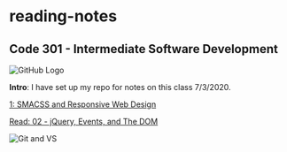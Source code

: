 # reading-notes

## Code 301 - Intermediate Software Development

![GitHub Logo](https://smhttp-ssl-31623-sherocom.nexcesscdn.net/wp-content/uploads/2016/01/github-banner.png)

**Intro**: I have set up my repo for notes on this class 7/3/2020.

[1: SMACSS and Responsive Web Design](https://thatvetdevrob.github.io/reading-notes/read01)

[Read: 02 - jQuery, Events, and The DOM](https://thatvetdevrob.github.io/reading-notes/read02)

![Git and VS ](https://andrewlock.net/content/images/2017/03/banner.PNG)

